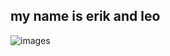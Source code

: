 ## my name is erik and leo
![images](https://user-images.githubusercontent.com/59803854/76440425-d5fdb780-638b-11ea-91cb-2bc0e7b8f24b.jpg)

# 
